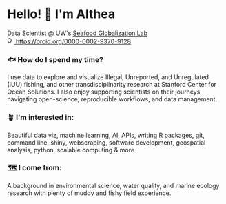<h1 align="left"> Hello! 🔆 I'm Althea </h1>

Data Scientist @ UW's [Seafood Globalization Lab](http://seafood-globalization-lab.weebly.com/) \
<a href="https://orcid.org/0000-0002-9370-9128">
<img alt="ORCID logo" src="https://info.orcid.org/wp-content/uploads/2019/11/orcid_16x16.png" width="16" height="16" />
https://orcid.org/0000-0002-9370-9128
</a>

### :fish: How do I spend my time?

I use data to explore and visualize Illegal, Unreported, and Unregulated (IUU) fishing, and other transdisciplinarity research at Stanford Center for Ocean Solutions. I also enjoy supporting scientists on their journeys navigating open-science, reproducible workflows, and data management.

### 🪴 I'm interested in: 

Beautiful data viz, machine learning, AI, APIs, writing R packages, git, command line, shiny, webscraping, software development, geospatial analysis, python, scalable computing & more 

### 🗺️ I come from: 

A background in environmental science, water quality, and marine ecology research with plenty of muddy and fishy field experience. 

<!--
**theamarks/theamarks** is a ✨ _special_ ✨ repository because its `README.md` (this file) appears on your GitHub profile.

Here are some ideas to get you started:

- 🔭 I’m currently working on ...
- 🌱 I’m currently learning ...
- 👯 I’m looking to collaborate on ...
- 🤔 I’m looking for help with ...
- 💬 Ask me about ...
- 📫 How to reach me: ...
- 😄 Pronouns: ...
- ⚡ Fun fact: ...

emoji directory: https://gist.github.com/rxaviers/7360908
-->
